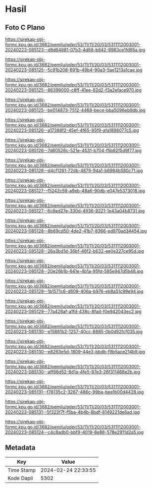 # Hasil

## Foto C Plano

https://sirekap-obj-formc.kpu.go.id/3682/pemilu/pdpr/53/11/11/20/03/5311112003001-20240223-085123--d8d64981-07b3-4d68-b842-9963ce1fd95a.jpg

https://sirekap-obj-formc.kpu.go.id/3682/pemilu/pdpr/53/11/11/20/03/5311112003001-20240223-085125--5c91b208-691b-49b4-90a3-5ae1213a1cae.jpg

https://sirekap-obj-formc.kpu.go.id/3682/pemilu/pdpr/53/11/11/20/03/5311112003001-20240223-085125--86399000-c8ff-41ee-82d2-f3a2eface970.jpg

https://sirekap-obj-formc.kpu.go.id/3682/pemilu/pdpr/53/11/11/20/03/5311112003001-20240223-085125--be014873-7512-4468-bece-bba5096eb9db.jpg

https://sirekap-obj-formc.kpu.go.id/3682/pemilu/pdpr/53/11/11/20/03/5311112003001-20240223-085126--a17388f2-45ef-4f65-95f9-afa1898077c5.jpg

https://sirekap-obj-formc.kpu.go.id/3682/pemilu/pdpr/53/11/11/20/03/5311112003001-20240223-085126--7d60526c-521e-4531-b704-f5b82f5d9f77.jpg

https://sirekap-obj-formc.kpu.go.id/3682/pemilu/pdpr/53/11/11/20/03/5311112003001-20240223-085126--d4cf1261-72db-4879-94a1-b6984b580c71.jpg

https://sirekap-obj-formc.kpu.go.id/3682/pemilu/pdpr/53/11/11/20/03/5311112003001-20240223-085127--f5242c59-a9eb-48a6-90db-e047e5373018.jpg

https://sirekap-obj-formc.kpu.go.id/3682/pemilu/pdpr/53/11/11/20/03/5311112003001-20240223-085127--6c8ed27e-330d-4936-9221-1e43a04b8731.jpg

https://sirekap-obj-formc.kpu.go.id/3682/pemilu/pdpr/53/11/11/20/03/5311112003001-20240223-085128--8b69cd50-4de2-41b7-8366-ed970ad34454.jpg

https://sirekap-obj-formc.kpu.go.id/3682/pemilu/pdpr/53/11/11/20/03/5311112003001-20240223-085128--26a3bd1d-36bf-46f2-b632-ee0e227ce95d.jpg

https://sirekap-obj-formc.kpu.go.id/3682/pemilu/pdpr/53/11/11/20/03/5311112003001-20240223-085128--20e26b1b-641e-4b1a-95fd-585e947d5b48.jpg

https://sirekap-obj-formc.kpu.go.id/3682/pemilu/pdpr/53/11/11/20/03/5311112003001-20240223-085129--1b1571c6-d609-406a-b976-eb8a51c99e94.jpg

https://sirekap-obj-formc.kpu.go.id/3682/pemilu/pdpr/53/11/11/20/03/5311112003001-20240223-085129--77a428af-a1fd-438c-8fad-f0e942043ec2.jpg

https://sirekap-obj-formc.kpu.go.id/3682/pemilu/pdpr/53/11/11/20/03/5311112003001-20240223-085130--e15861b2-1257-40cc-8885-0b0d92fcf035.jpg

https://sirekap-obj-formc.kpu.go.id/3682/pemilu/pdpr/53/11/11/20/03/5311112003001-20240223-085130--e8263e5d-1809-44e3-bbdb-f9b5ace214b9.jpg

https://sirekap-obj-formc.kpu.go.id/3682/pemilu/pdpr/53/11/11/20/03/5311112003001-20240223-085130--aff86d52-8d1a-4fe5-87e3-26f311468e2b.jpg

https://sirekap-obj-formc.kpu.go.id/3682/pemilu/pdpr/53/11/11/20/03/5311112003001-20240223-085131--f76135c2-3267-486c-99ba-bee1b00d4428.jpg

https://sirekap-obj-formc.kpu.go.id/3682/pemilu/pdpr/53/11/11/20/03/5311112003001-20240223-085131--5f323f7f-f5ba-4b4b-8bdf-8149221de6ad.jpg

https://sirekap-obj-formc.kpu.go.id/3682/pemilu/pdpr/53/11/11/20/03/5311112003001-20240223-085124--c4c8adb0-bbf9-4019-8e86-578e2911d2a5.jpg


## Metadata

| Key        | Value               |
| ---------- | ------------------- |
| Time Stamp | 2024-02-24 22:33:55 |
| Kode Dapil | 5302                |



